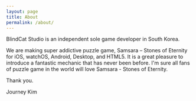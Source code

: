```yaml
---
layout: page
title: About
permalink: /about/
---
```


BlindCat Studio is an independent sole game developer in South Korea.

We are making super addictive puzzle game, Samsara – Stones of Eternity for iOS, watchOS, Android, Desktop, and HTML5. It is a great pleasure to introduce a fantastic mechanic that has never been before. I'm sure all fans of puzzle game in the world will love Samsara - Stones of Eternity.

Thank you.

Journey Kim